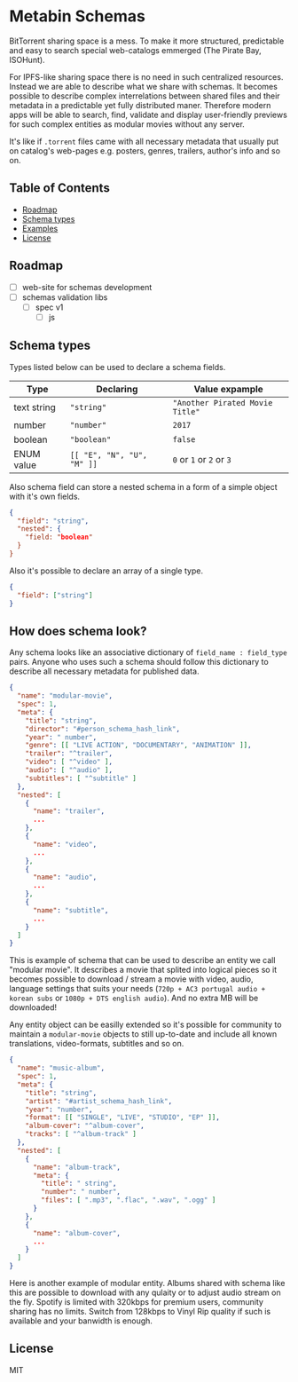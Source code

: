 # Metabin Schemas

BitTorrent sharing space is a mess. To make it more structured, predictable and easy to search special web-catalogs emmerged (The Pirate Bay, ISOHunt).

For IPFS-like sharing space there is no need in such centralized resources. Instead we are able to describe what we share with schemas. It becomes possible to describe complex interrelations between shared files and their metadata in a predictable yet fully distributed maner. Therefore modern apps will be able to search, find, validate and display user-friendly previews for such complex entities as modular movies without any server.

It's like if `.torrent` files came with all necessary metadata that usually put on catalog's web-pages e.g. posters, genres, trailers, author's info and so on.

## Table of Contents

- [Roadmap](#roadmap)
- [Schema types](#schema-types)
- [Examples](#how-does-shema-look)
- [License](#license)

## Roadmap

- [ ] web-site for schemas development
- [ ] schemas validation libs
  - [ ] spec v1
    - [ ] js

## Schema types

Types listed below can be used to declare a schema fields.

Type | Declaring | Value expample
------------ | ------------- | -------------
text string | `"string"` | `"Another Pirated Movie Title"`
number | `"number"` | `2017`
boolean | `"boolean"` | `false`
ENUM value | `[[ "E", "N", "U", "M" ]]` |  `0` or `1` or `2` or `3`

Also schema field can store a nested schema in a form of a simple object with it's own fields.

```json
{
  "field": "string",
  "nested": {
    "field: "boolean"
  }
}
```

Also it's possible to declare an array of a single type.

```json
{
  "field": ["string"]
}
```

## How does schema look?

Any schema looks like an associative dictionary of `field_name : field_type` pairs. Anyone who uses such a schema should follow this dictionary to describe all necessary metadata for published data.

```json
{
  "name": "modular-movie",
  "spec": 1,
  "meta": {
    "title": "string",
    "director": "#person_schema_hash_link",
    "year": " number",
    "genre": [[ "LIVE ACTION", "DOCUMENTARY", "ANIMATION" ]],
    "trailer": "^trailer",
    "video": [ "^video" ],
    "audio": [ "^audio" ],
    "subtitles": [ "^subtitle" ]
  },
  "nested": [
    {
      "name": "trailer",
      ...
    },
    {
      "name": "video",
      ...
    },
    {
      "name": "audio",
      ...
    },
    {
      "name": "subtitle",
      ...
    }
  ]
}
```

This is example of schema that can be used to describe an entity we call "modular movie". It describes a movie that splited into logical pieces so it becomes possible to download / stream a movie with video, audio, language settings that suits your needs (`720p + AC3 portugal audio + korean subs` or `1080p + DTS english audio`). And no extra MB will be downloaded!

Any entity object can be easilly extended so it's possible for community to maintain a `modular-movie` objects to still up-to-date and include all known translations, video-formats, subtitles and so on.

```json
{
  "name": "music-album",
  "spec": 1,
  "meta": {
    "title": "string",
    "artist": "#artist_schema_hash_link",
    "year": "number",
    "format": [[ "SINGLE", "LIVE", "STUDIO", "EP" ]],
    "album-cover": "^album-cover",
    "tracks": [ "^album-track" ]
  },
  "nested": [
    {
      "name": "album-track",
      "meta": {
        "title": " string",
        "number": " number",
        "files": [ ".mp3", ".flac", ".wav", ".ogg" ]
      }
    },
    {
      "name": "album-cover",
      ...
    }
  ]
}
```

Here is another example of modular entity. Albums shared with schema like this are possible to download with any qulaity or to adjust audio stream on the fly. Spotify is limited with 320kbps for premium users, community sharing has no limits. Switch from 128kbps to Vinyl Rip quality if such is available and your banwidth is enough.

## License

MIT
